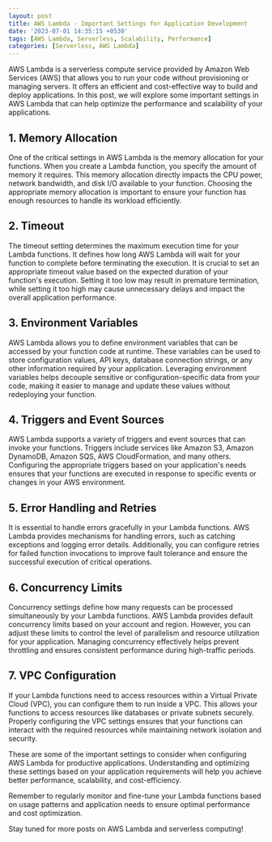 ```yaml
---
layout: post
title: AWS Lambda - Important Settings for Application Development
date: '2023-07-01 14:35:15 +0530'
tags: [AWS Lambda, Serverless, Scalability, Performance]
categories: [Serverless, AWS Lambda]
---
```


AWS Lambda is a serverless compute service provided by Amazon Web Services (AWS) that allows you to run your code without provisioning or managing servers. It offers an efficient and cost-effective way to build and deploy applications. In this post, we will explore some important settings in AWS Lambda that can help optimize the performance and scalability of your applications.

## 1. Memory Allocation

One of the critical settings in AWS Lambda is the memory allocation for your functions. When you create a Lambda function, you specify the amount of memory it requires. This memory allocation directly impacts the CPU power, network bandwidth, and disk I/O available to your function. Choosing the appropriate memory allocation is important to ensure your function has enough resources to handle its workload efficiently.

## 2. Timeout

The timeout setting determines the maximum execution time for your Lambda functions. It defines how long AWS Lambda will wait for your function to complete before terminating the execution. It is crucial to set an appropriate timeout value based on the expected duration of your function's execution. Setting it too low may result in premature termination, while setting it too high may cause unnecessary delays and impact the overall application performance.

## 3. Environment Variables

AWS Lambda allows you to define environment variables that can be accessed by your function code at runtime. These variables can be used to store configuration values, API keys, database connection strings, or any other information required by your application. Leveraging environment variables helps decouple sensitive or configuration-specific data from your code, making it easier to manage and update these values without redeploying your function.

## 4. Triggers and Event Sources

AWS Lambda supports a variety of triggers and event sources that can invoke your functions. Triggers include services like Amazon S3, Amazon DynamoDB, Amazon SQS, AWS CloudFormation, and many others. Configuring the appropriate triggers based on your application's needs ensures that your functions are executed in response to specific events or changes in your AWS environment.

## 5. Error Handling and Retries

It is essential to handle errors gracefully in your Lambda functions. AWS Lambda provides mechanisms for handling errors, such as catching exceptions and logging error details. Additionally, you can configure retries for failed function invocations to improve fault tolerance and ensure the successful execution of critical operations.

## 6. Concurrency Limits

Concurrency settings define how many requests can be processed simultaneously by your Lambda functions. AWS Lambda provides default concurrency limits based on your account and region. However, you can adjust these limits to control the level of parallelism and resource utilization for your application. Managing concurrency effectively helps prevent throttling and ensures consistent performance during high-traffic periods.

## 7. VPC Configuration

If your Lambda functions need to access resources within a Virtual Private Cloud (VPC), you can configure them to run inside a VPC. This allows your functions to access resources like databases or private subnets securely. Properly configuring the VPC settings ensures that your functions can interact with the required resources while maintaining network isolation and security.

These are some of the important settings to consider when configuring AWS Lambda for productive applications. Understanding and optimizing these settings based on your application requirements will help you achieve better performance, scalability, and cost-efficiency.

Remember to regularly monitor and fine-tune your Lambda functions based on usage patterns and application needs to ensure optimal performance and cost optimization.

Stay tuned for more posts on AWS Lambda and serverless computing!

